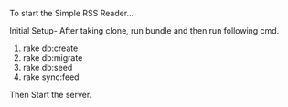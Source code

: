 To start the Simple RSS Reader...

Initial Setup-
After taking clone, run bundle and then run following cmd.

1. rake db:create
2. rake db:migrate
3. rake db:seed
4. rake sync:feed

Then Start the server.
